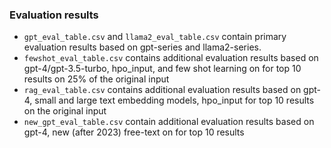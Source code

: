 ### Evaluation results

- `gpt_eval_table.csv` and `llama2_eval_table.csv` contain primary evaluation results based on gpt-series and llama2-series.
- `fewshot_eval_table.csv` contains additional evaluation results based on gpt-4/gpt-3.5-turbo, hpo_input, and few shot learning on for top 10 results on 25% of the original input
- `rag_eval_table.csv` contains additional evaluation results based on gpt-4, small and large text embedding models, hpo_input for top 10 results on the original input
- `new_gpt_eval_table.csv` contain additional evaluation results based on gpt-4, new (after 2023) free-text on for top 10 results